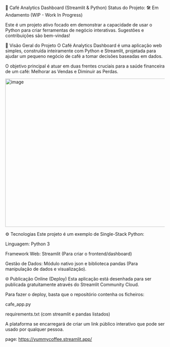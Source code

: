 🚧 Café Analytics Dashboard (Streamlit & Python)
Status do Projeto: 🛠️ Em Andamento (WIP - Work In Progress)

Este é um projeto ativo focado em demonstrar a capacidade de usar o Python para criar ferramentas de negócio interativas. Sugestões e contribuições são bem-vindas!

🎯 Visão Geral do Projeto
O Café Analytics Dashboard é uma aplicação web simples, construída inteiramente com Python e Streamlit, projetada para ajudar um pequeno negócio de café a tomar decisões baseadas em dados.

O objetivo principal é atuar em duas frentes cruciais para a saúde financeira de um café: Melhorar as Vendas e Diminuir as Perdas.

<img width="905" height="467" alt="image" src="https://github.com/user-attachments/assets/4603cd21-16a4-42d8-8922-8008cc1507b0" />

⚙️ Tecnologias
Este projeto é um exemplo de Single-Stack Python:

Linguagem: Python 3

Framework Web: Streamlit (Para criar o frontend/dashboard)

Gestão de Dados: Módulo nativo json e biblioteca pandas (Para manipulação de dados e visualização).

🌐 Publicação Online (Deploy)
Esta aplicação está desenhada para ser publicada gratuitamente através do Streamlit Community Cloud.

Para fazer o deploy, basta que o repositório contenha os ficheiros:

cafe_app.py

requirements.txt (com streamlit e pandas listados)

A plataforma se encarregará de criar um link público interativo que pode ser usado por qualquer pessoa.

page: https://yummycoffee.streamlit.app/
